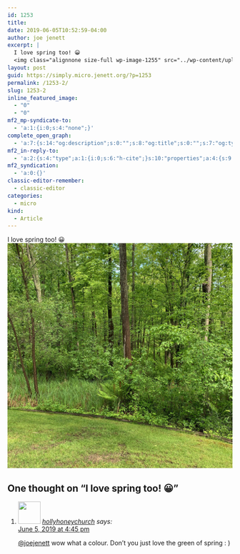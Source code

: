 ```yaml
---
id: 1253
title: 
date: 2019-06-05T10:52:59-04:00
author: joe jenett
excerpt: |
  I love spring too! 😀
  <img class="alignnone size-full wp-image-1255" src="../wp-content/uploads/2020/06/IMG_2813.jpeg" alt="" width="3024" height="3024" />
layout: post
guid: https://simply.micro.jenett.org/?p=1253
permalink: /1253-2/
slug: 1253-2
inline_featured_image:
  - "0"
  - "0"
mf2_mp-syndicate-to:
  - 'a:1:{i:0;s:4:"none";}'
complete_open_graph:
  - 'a:7:{s:14:"og:description";s:0:"";s:8:"og:title";s:0:"";s:7:"og:type";s:0:"";s:12:"twitter:card";s:7:"summary";s:15:"twitter:creator";s:0:"";s:19:"twitter:description";s:0:"";s:8:"og:image";s:0:"";}'
mf2_in-reply-to:
  - 'a:2:{s:4:"type";a:1:{i:0;s:6:"h-cite";}s:10:"properties";a:4:{s:9:"published";a:1:{i:0;s:25:"2019-06-05T14:38:56+00:00";}s:7:"updated";a:1:{i:0;s:25:"2019-06-05T14:38:56+00:00";}s:3:"url";a:1:{i:0;s:43:"https://micro.blog/hollyhoneychurch/3902929";}s:6:"author";a:2:{s:4:"type";a:1:{i:0;s:6:"h-card";}s:10:"properties";a:3:{s:4:"name";a:1:{i:0;s:16:"hollyhoneychurch";}s:3:"url";a:1:{i:0;s:35:"https://micro.blog/hollyhoneychurch";}s:5:"photo";a:1:{i:0;s:46:"https://micro.blog/hollyhoneychurch/avatar.jpg";}}}}}'
mf2_syndication:
  - 'a:0:{}'
classic-editor-remember:
  - classic-editor
categories:
  - micro
kind:
  - Article
---
```

I love spring too! 😀<br /><img loading="lazy" class="alignnone size-full wp-image-1255" src="../wp-content/uploads/2020/06/IMG_2813-scaled-1.jpeg" alt="" />

<h2 id="comments-title">One thought on “<span>I love spring too! 😀</span>”		</h2>


<ol class="commentlist">
<li class="comment even thread-even depth-1 u-comment h-cite h-entry p-comment" id="li-comment-391">
<article id="comment-391" class="comment " itemprop="comment" itemscope="" itemtype="http://schema.org/Comment">
<footer>
<address class="comment-author p-author author vcard hcard h-card" itemprop="creator" itemscope="" itemtype="http://schema.org/Person">
<img alt="" src="https://micro.blog/hollyhoneychurch/avatar.jpg" srcset="https://micro.blog/hollyhoneychurch/avatar.jpg 2x" class="avatar avatar-50 photo avatar-default local-avatar u-photo" itemprop="image" loading="lazy" width="50" height="50">				<cite class="fn p-name" itemprop="name"><a href="https://micro.blog/hollyhoneychurch" rel="external nofollow ugc" class="u-url url">hollyhoneychurch</a></cite> <span class="says">says:</span>					</address>
<!-- .comment-author .vcard -->

<div class="comment-meta commentmetadata">
<a href="https://micro.blog/hollyhoneychurch/3904776"><time class="updated published dt-updated dt-published" datetime="2019-06-05T16:45:22-04:00" itemprop="datePublished dateModified dateCreated">
June 5, 2019 at 4:45 pm						</time></a>
</div>
<!-- .comment-meta .commentmetadata -->
</footer>

<div class="comment-content e-content p-summary p-name" itemprop="text name description">
<p><a href="https://micro.blog/joejenett" rel="nofollow ugc">@joejenett</a> wow what a colour. Don’t you just love the green of spring : )</p></div></article></li></ol>